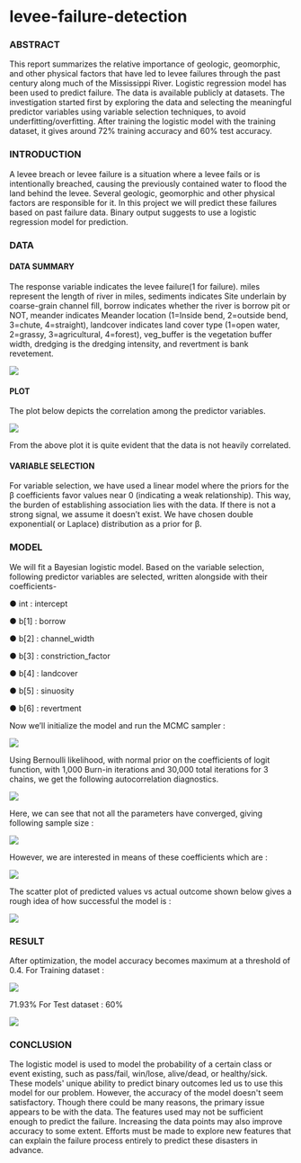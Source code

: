 # levee-failure-detection
### ABSTRACT
This report summarizes the relative importance of geologic, geomorphic, and other physical factors
that have led to levee failures through the past century along much of the Mississippi River. Logistic
regression model has been used to predict failure. The data is available publicly at datasets. The
investigation started first by exploring the data and selecting the meaningful predictor variables
using variable selection techniques, to avoid underfitting/overfitting. After training the logistic
model with the training dataset, it gives around 72% training accuracy and 60% test accuracy.

### INTRODUCTION
A levee breach or levee failure is a situation where a levee fails or is intentionally breached, causing
the previously contained water to flood the land behind the levee. Several geologic, geomorphic and
other physical factors are responsible for it. In this project we will predict these failures based on
past failure data. Binary output suggests to use a logistic regression model for prediction.

### DATA

#### DATA SUMMARY
The response variable indicates the levee failure(1 for failure). miles represent the length of river in
miles, sediments indicates Site underlain by coarse-grain channel fill, borrow indicates whether the
river is borrow pit or NOT, meander indicates Meander location (1=Inside bend, 2=outside bend,
3=chute, 4=straight), landcover indicates land cover type (1=open water, 2=grassy, 3=agricultural,
4=forest), veg_buffer is the vegetation buffer width, dredging is the dredging intensity, and
revertment is bank revetement.

<img src="Images/1.jpg" >

#### PLOT
The plot below depicts the correlation among the predictor variables.

<img src="Images/2.jpg" >

From the above plot it is quite evident that the data is not heavily correlated.

#### VARIABLE SELECTION 
For variable selection, we have used a linear model where the priors for
the β coefficients favor values near 0 (indicating a weak relationship). This way, the burden of
establishing association lies with the data. If there is not a strong signal, we assume it doesn’t exist.
We have chosen double exponential( or Laplace) distribution as a prior for β.

### MODEL
We will fit a Bayesian logistic model. Based on the variable selection, following predictor variables
are selected, written alongside with their coefficients-

● int : intercept

● b[1] : borrow

● b[2] : channel_width

● b[3] : constriction_factor

● b[4] : landcover

● b[5] : sinuosity

● b[6] : revertment

Now we’ll initialize the model and run the MCMC sampler :

<img src="Images/3.jpg" >

Using Bernoulli likelihood, with normal prior on the coefficients of logit function, with 1,000 Burn-in
iterations and 30,000 total iterations for 3 chains, we get the following autocorrelation diagnostics.

<img src="Images/4.jpg" >

Here, we can see that not all the parameters have converged, giving following sample size :

<img src="Images/5.jpg" >

However, we are interested in means of these coefficients which are :

<img src="Images/6.jpg" >

The scatter plot of predicted values vs actual outcome shown below gives a rough idea of how
successful the model is :

<img src="Images/7.jpg" >

### RESULT
After optimization, the model accuracy becomes maximum at a threshold of 0.4.
For Training dataset :                  

<img src="Images/8.jpg" >

 71.93% For Test dataset : 60%
 
 <img src="Images/9.jpg" >
 
 ### CONCLUSION
 The logistic model is used to model the probability of a certain class or event existing, such as
pass/fail, win/lose, alive/dead, or healthy/sick. These models' unique ability to predict binary
outcomes led us to use this model for our problem. However, the accuracy of the model doesn't
seem satisfactory. Though there could be many reasons, the primary issue appears to be with the
data. The features used may not be sufficient enough to predict the failure. Increasing the data
points may also improve accuracy to some extent. Efforts must be made to explore new features
that can explain the failure process entirely to predict these disasters in advance.
